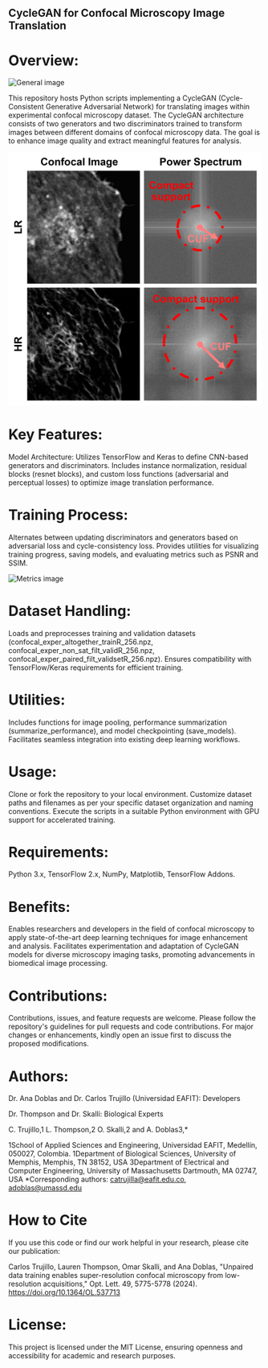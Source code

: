 ## CycleGAN for Confocal Microscopy Image Translation

# Overview:
![General image](images/2.png)

This repository hosts Python scripts implementing a CycleGAN (Cycle-Consistent Generative Adversarial Network) for translating images within experimental confocal microscopy dataset. The CycleGAN architecture consists of two generators and two discriminators trained to transform images between different domains of confocal microscopy data. The goal is to enhance image quality and extract meaningful features for analysis.

![Increasing compact support](images/1.png)

# Key Features:
Model Architecture: Utilizes TensorFlow and Keras to define CNN-based generators and discriminators. Includes instance normalization, residual blocks (resnet blocks), and custom loss functions (adversarial and perceptual losses) to optimize image translation performance.

# Training Process: 
Alternates between updating discriminators and generators based on adversarial loss and cycle-consistency loss. Provides utilities for visualizing training progress, saving models, and evaluating metrics such as PSNR and SSIM.

![Metrics image](images/3.png)

# Dataset Handling: 
Loads and preprocesses training and validation datasets (confocal_exper_altogether_trainR_256.npz, confocal_exper_non_sat_filt_validR_256.npz, confocal_exper_paired_filt_validsetR_256.npz). Ensures compatibility with TensorFlow/Keras requirements for efficient training.

# Utilities: 
Includes functions for image pooling, performance summarization (summarize_performance), and model checkpointing (save_models). Facilitates seamless integration into existing deep learning workflows.

# Usage:
Clone or fork the repository to your local environment.
Customize dataset paths and filenames as per your specific dataset organization and naming conventions.
Execute the scripts in a suitable Python environment with GPU support for accelerated training.

# Requirements:
Python 3.x, TensorFlow 2.x, NumPy, Matplotlib, TensorFlow Addons.

# Benefits:
Enables researchers and developers in the field of confocal microscopy to apply state-of-the-art deep learning techniques for image enhancement and analysis.
Facilitates experimentation and adaptation of CycleGAN models for diverse microscopy imaging tasks, promoting advancements in biomedical image processing.

# Contributions:
Contributions, issues, and feature requests are welcome. Please follow the repository's guidelines for pull requests and code contributions.
For major changes or enhancements, kindly open an issue first to discuss the proposed modifications.

# Authors:
Dr. Ana Doblas and Dr. Carlos Trujillo (Universidad EAFIT): Developers

Dr. Thompson and Dr. Skalli: Biological Experts

C. Trujillo,1 L. Thompson,2 O. Skalli,2 and A. Doblas3,*

1School of Applied Sciences and Engineering, Universidad EAFIT, Medellín, 050027, Colombia.
1Department of Biological Sciences, University of Memphis, Memphis, TN 38152, USA
3Department of Electrical and Computer Engineering, University of Massachusetts Dartmouth, MA 02747, USA
*Corresponding authors: catrujilla@eafit.edu.co, adoblas@umassd.edu

# How to Cite

If you use this code or find our work helpful in your research, please cite our publication:

Carlos Trujillo, Lauren Thompson, Omar Skalli, and Ana Doblas, "Unpaired data training enables super-resolution confocal microscopy from low-resolution acquisitions," Opt. Lett. 49, 5775-5778 (2024).
https://doi.org/10.1364/OL.537713

# License:
This project is licensed under the MIT License, ensuring openness and accessibility for academic and research purposes.
